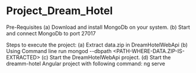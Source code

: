 # Project_Dream_Hotel
Pre-Requisites
(a) Download and install MongoDb on your system.
(b) Start and connect MongoDb to port 27017

Steps to execute the project: 
(a) Extract data.zip in DreamHotelWebApi
(b) Using Command line run 
    mongod --dbpath <PATH-WHERE-DATA.ZIP-IS-EXTRACTED>
(c) Start the DreamHotelWebApi project.
(d) Start the dreamm-hotel Angular project with following command:
    ng serve
